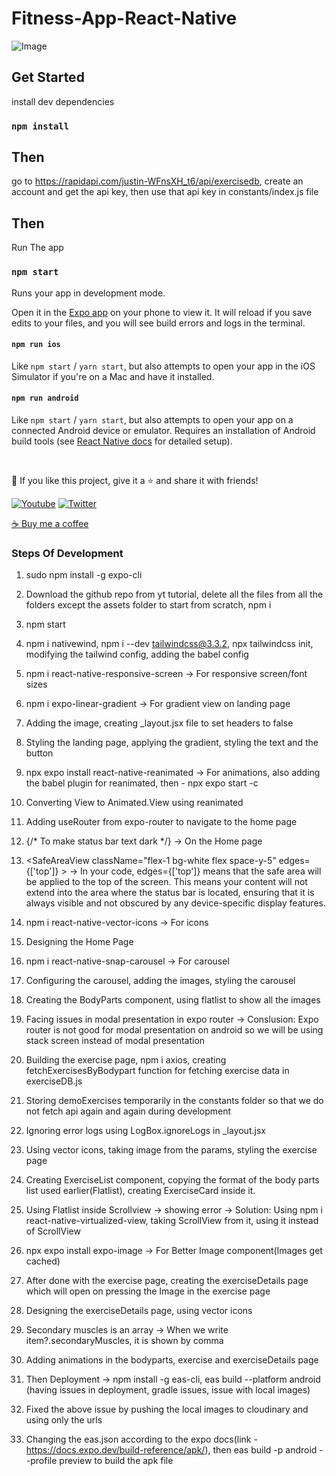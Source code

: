 # Fitness-App-React-Native

![Image](https://cdn.dribbble.com/userupload/11359073/file/original-65749ff36820139e272a60d6eb11b3eb.png?resize=1024x768)


  

## Get Started

install dev dependencies

### `npm install`

## Then

go to https://rapidapi.com/justin-WFnsXH_t6/api/exercisedb, create an account and get the api key, then use that api key in constants/index.js file

## Then

Run The app

### `npm start`

Runs your app in development mode.

Open it in the [Expo app](https://expo.io) on your phone to view it. It will reload if you save edits to your files, and you will see build errors and logs in the terminal.

#### `npm run ios`

Like `npm start` / `yarn start`, but also attempts to open your app in the iOS Simulator if you're on a Mac and have it installed.

#### `npm run android`

Like `npm start` / `yarn start`, but also attempts to open your app on a connected Android device or emulator. Requires an installation of Android build tools (see [React Native docs](https://facebook.github.io/react-native/docs/getting-started.html) for detailed setup).

<br />

💙 If you like this project, give it a ⭐ and share it with friends!

<p align="left">
  <a href="https://www.youtube.com/channel/UCILovaLl2fUPAww1bGJ4sJQ?sub_confirmation=1"><img alt="Youtube" title="Youtube" src="https://img.shields.io/badge/-Subscribe-red?style=for-the-badge&logo=youtube&logoColor=white"/></a>
  <a href="https://twitter.com/codewithnomi_"><img alt="Twitter" title="Twitter" src="https://img.shields.io/badge/-Twitter-1DA1F2?style=for-the-badge&logo=twitter&logoColor=white"/></a>
</p>

<a href="https://www.buymeacoffee.com/syednoman">☕ Buy me a coffee</a>


### Steps Of Development
1. sudo npm install -g expo-cli
2. Download the github repo from yt tutorial, delete all the files from all the folders except the assets folder to start from scratch, npm i
3. npm start
4. npm i nativewind, npm i --dev tailwindcss@3.3.2, npx tailwindcss init, modifying the tailwind config, adding the babel config
5. npm i react-native-responsive-screen -> For responsive screen/font sizes
6. npm i expo-linear-gradient -> For gradient view on landing page
7. Adding the image, creating _layout.jsx file to set headers to false
8. Styling the landing page, applying the gradient, styling the text and the button
9. npx expo install react-native-reanimated -> For animations, also adding the babel plugin for reanimated, then - npx expo start -c
10. Converting View to Animated.View using reanimated
11. Adding useRouter from expo-router to navigate to the home page
12. <StatusBar style="dark" /> {/* To make status bar text dark */} -> On the Home page

13. <SafeAreaView className="flex-1 bg-white flex space-y-5" edges={['top']} > -> In your code, edges={['top']} means that the safe area will be applied to the top of the screen. This means your content will not extend into the area where the status bar is located, ensuring that it is always visible and not obscured by any device-specific display features.

14. npm i react-native-vector-icons -> For icons
15. Designing the Home Page
16. npm i react-native-snap-carousel -> For carousel
17. Configuring the carousel, adding the images, styling the carousel
18. Creating the BodyParts component, using flatlist to show all the images
19. Facing issues in modal presentation in expo router -> Conslusion: Expo router is not good for modal presentation on android so we will be using stack screen instead of modal presentation
20. Building the exercise page, npm i axios, creating fetchExercisesByBodypart function for fetching exercise data in exerciseDB.js

21. Storing demoExercises temporarily in the constants folder so that we do not fetch api again and again during development
22. Ignoring error logs using LogBox.ignoreLogs in _layout.jsx
23. Using vector icons, taking image from the params, styling the exercise page
24. Creating ExerciseList component, copying the format of the body parts list used earlier(Flatlist), creating ExerciseCard inside it.
25. Using Flatlist inside Scrollview -> showing error -> Solution: Using npm i react-native-virtualized-view, taking ScrollView from it, using it instead of ScrollView

26. npx expo install expo-image -> For Better Image component(Images get cached)
27. After done with the exercise page, creating the exerciseDetails page which will open on pressing the Image in the exercise page
28. Designing the exerciseDetails page, using vector icons
29. Secondary muscles is an array -> When we write item?.secondaryMuscles, it is shown by comma
30. Adding animations in the bodyparts, exercise and exerciseDetails page

31. Then Deployment -> npm install -g eas-cli, eas build --platform android (having issues in deployment, gradle issues, issue with local images)
32. Fixed the above issue by pushing the local images to cloudinary and using only the urls
33. Changing the eas.json according to the expo docs(link - https://docs.expo.dev/build-reference/apk/), then eas build -p android --profile preview to build the apk file